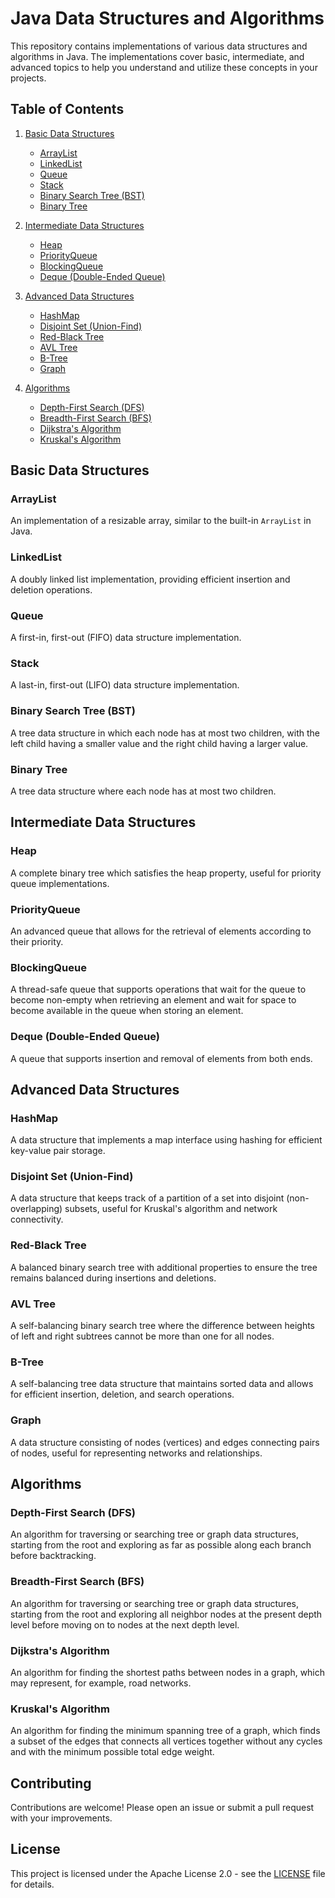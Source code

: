 # Java Data Structures and Algorithms

This repository contains implementations of various data structures and algorithms in Java. The implementations cover basic, intermediate, and advanced topics to help you understand and utilize these concepts in your projects.

## Table of Contents

1. [Basic Data Structures](#basic-data-structures)
   - [ArrayList](#arraylist)
   - [LinkedList](#linkedlist)
   - [Queue](#queue)
   - [Stack](#stack)
   - [Binary Search Tree (BST)](#binary-search-tree-bst)
   - [Binary Tree](#binary-tree)

2. [Intermediate Data Structures](#intermediate-data-structures)
   - [Heap](#heap)
   - [PriorityQueue](#priorityqueue)
   - [BlockingQueue](#blockingqueue)
   - [Deque (Double-Ended Queue)](#deque-double-ended-queue)

3. [Advanced Data Structures](#advanced-data-structures)
   - [HashMap](#hashmap)
   - [Disjoint Set (Union-Find)](#disjoint-set-union-find)
   - [Red-Black Tree](#red-black-tree)
   - [AVL Tree](#avl-tree)
   - [B-Tree](#b-tree)
   - [Graph](#graph)

4. [Algorithms](#algorithms)
   - [Depth-First Search (DFS)](#depth-first-search-dfs)
   - [Breadth-First Search (BFS)](#breadth-first-search-bfs)
   - [Dijkstra's Algorithm](#dijkstras-algorithm)
   - [Kruskal's Algorithm](#kruskals-algorithm)

## Basic Data Structures

### ArrayList
An implementation of a resizable array, similar to the built-in `ArrayList` in Java.

### LinkedList
A doubly linked list implementation, providing efficient insertion and deletion operations.

### Queue
A first-in, first-out (FIFO) data structure implementation.

### Stack
A last-in, first-out (LIFO) data structure implementation.

### Binary Search Tree (BST)
A tree data structure in which each node has at most two children, with the left child having a smaller value and the right child having a larger value.

### Binary Tree
A tree data structure where each node has at most two children.

## Intermediate Data Structures

### Heap
A complete binary tree which satisfies the heap property, useful for priority queue implementations.

### PriorityQueue
An advanced queue that allows for the retrieval of elements according to their priority.

### BlockingQueue
A thread-safe queue that supports operations that wait for the queue to become non-empty when retrieving an element and wait for space to become available in the queue when storing an element.

### Deque (Double-Ended Queue)
A queue that supports insertion and removal of elements from both ends.

## Advanced Data Structures

### HashMap
A data structure that implements a map interface using hashing for efficient key-value pair storage.

### Disjoint Set (Union-Find)
A data structure that keeps track of a partition of a set into disjoint (non-overlapping) subsets, useful for Kruskal's algorithm and network connectivity.

### Red-Black Tree
A balanced binary search tree with additional properties to ensure the tree remains balanced during insertions and deletions.

### AVL Tree
A self-balancing binary search tree where the difference between heights of left and right subtrees cannot be more than one for all nodes.

### B-Tree
A self-balancing tree data structure that maintains sorted data and allows for efficient insertion, deletion, and search operations.

### Graph
A data structure consisting of nodes (vertices) and edges connecting pairs of nodes, useful for representing networks and relationships.

## Algorithms

### Depth-First Search (DFS)
An algorithm for traversing or searching tree or graph data structures, starting from the root and exploring as far as possible along each branch before backtracking.

### Breadth-First Search (BFS)
An algorithm for traversing or searching tree or graph data structures, starting from the root and exploring all neighbor nodes at the present depth level before moving on to nodes at the next depth level.

### Dijkstra's Algorithm
An algorithm for finding the shortest paths between nodes in a graph, which may represent, for example, road networks.

### Kruskal's Algorithm
An algorithm for finding the minimum spanning tree of a graph, which finds a subset of the edges that connects all vertices together without any cycles and with the minimum possible total edge weight.

## Contributing

Contributions are welcome! Please open an issue or submit a pull request with your improvements.

## License

This project is licensed under the Apache License 2.0 - see the [LICENSE](LICENSE) file for details.
